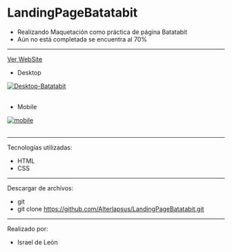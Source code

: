 # LandingPageBatatabit

- Realizando Maquetación como práctica de página Batatabit 
- Aún no está completada se encuentra al 70% 

---

<a href="https://batatabitalter.netlify.app/">Ver WebSite</a>

- Desktop

<a href="https://postimg.cc/hQq5f15R" target="_blank"><img src="https://i.postimg.cc/3Ny5fLjN/Desktop-Batatabit.png" alt="Desktop-Batatabit"/></a><br/><br/>


- Mobile

<a href="https://postimages.org/" target="_blank"><img src="https://i.postimg.cc/3r6H0T7v/mobile.png" alt="mobile"/></a><br/><br/>


---

Tecnologías utilizadas:

- HTML 
- CSS

---


Descargar de archivos: 

- git 
- git clone https://github.com/Alterlapsus/LandingPageBatatabit.git

---

Realizado por: 

- Israel de León 
